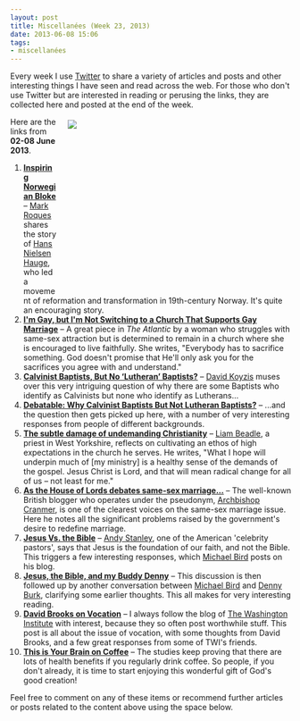 ```yaml
---
layout: post
title: Miscellanées (Week 23, 2013)
date: 2013-06-08 15:06
tags:
- miscellanées
---
```

Every week I use <a href="http://twitter.com/jakebelder">Twitter</a> to share a variety of articles and posts and other interesting things I have seen and read across the web. For those who don't use Twitter but are interested in reading or perusing the links, they are collected here and posted at the end of the week.

<div style="float: right; margin: 5px 1px 0px 20px; width: 400px; height: 301px;"><img src="https://dl.dropboxusercontent.com/u/3897986/Jake%20Blog%20Images/hans%20nielsen%20hauge.jpg"></div>
Here are the links from <strong>02-08 June 2013</strong>.

<ol>
<li><strong><a href="http://bit.ly/10KVQxH">Inspiring Norwegian Bloke</a></strong> – <a href="http://twitter.com/MarkRoques">Mark Roques</a> shares the story of <a href="http://en.wikipedia.org/wiki/Hans_Nielsen_Hauge">Hans Nielsen Hauge</a>, who led a movement of reformation and transformation in 19th-century Norway. It's quite an encouraging story.</li>

<li><strong><a href="http://bit.ly/1aUopJR">I'm Gay, but I'm Not Switching to a Church That Supports Gay Marriage</a></strong> – A great piece in <em>The Atlantic</em> by a woman who struggles with same-sex attraction but is determined to remain in a church where she is encouraged to live faithfully. She writes, "Everybody has to sacrifice something. God doesn't promise that He'll only ask you for the sacrifices you agree with and understand."</li>

<li><strong><a href="http://bit.ly/1aUpfqe">Calvinist Baptists, But No ‘Lutheran’ Baptists?</a></strong> – <a href="@ByzntnCalvnst">David Koyzis</a> muses over this very intriguing question of why there are some Baptists who identify as Calvinists but none who identify as Lutherans...</li>

<li><strong><a href="http://bit.ly/17pJor4">Debatable: Why Calvinist Baptists But Not Lutheran Baptists?</a></strong> – ...and the question then gets picked up here, with a number of very interesting responses from people of different backgrounds.</li>

<li><strong><a href="http://bit.ly/16FQsjH">The subtle damage of undemanding Christianity</a></strong> – <a href="http://twitter.com/liambeadle">Liam Beadle</a>, a priest in West Yorkshire, reflects on cultivating an ethos of high expectations in the church he serves. He writes, "What I hope will underpin much of [my ministry] is a healthy sense of the demands of the gospel. Jesus Christ is Lord, and that will mean radical change for all of us – not least for me."</li>

<li><strong><a href="http://bit.ly/15Cdh44">As the House of Lords debates same-sex marriage...</a></strong> – The well-known British blogger who operates under the pseudonym, <a href="http://twitter.com/His_Grace">Archbishop Cranmer</a>, is one of the clearest voices on the same-sex marriage issue. Here he notes all the significant problems raised by the government's desire to redefine marriage.</li>

<li><strong><a href="http://bit.ly/14iKAJK">Jesus Vs. the Bible</a></strong> – <a href="http://en.wikipedia.org/wiki/Andy_Stanley">Andy Stanley</a>, one of the American 'celebrity pastors', says that Jesus is the foundation of our faith, and not the Bible. This triggers a few interesting responses, which <a href="http://twitter.com/mbird12">Michael Bird</a> posts on his blog.</li>

<li><strong><a href="http://bit.ly/13gEqqC">Jesus, the Bible, and my Buddy Denny</a></strong> – This discussion is then followed up by another conversation between <a href="http://twitter.com/mbird12">Michael Bird</a> and <a href="DennyBurk">Denny Burk</a>, clarifying some earlier thoughts. This all makes for very interesting reading.</li>

<li><strong><a href="http://bit.ly/16PdWTD">David Brooks on Vocation</a></strong> – I always follow the blog of <a href="http://twitter.com/TWI_vocation">The Washington Institute</a> with interest, because they so often post worthwhile stuff. This post is all about the issue of vocation, with some thoughts from David Brooks, and a few great responses from some of TWI's friends.</li>

<li><strong><a href="http://nyti.ms/11wElAX">This is Your Brain on Coffee</a></strong> – The studies keep proving that there are lots of health benefits if you regularly drink coffee. So people, if you don't already, it is time to start enjoying this wonderful gift of God's good creation!</li>
</ol>

Feel free to comment on any of these items or recommend further articles or posts related to the content above using the space below.

